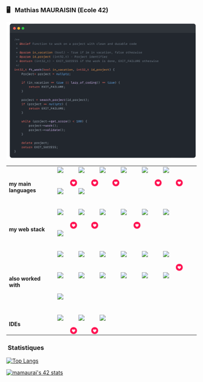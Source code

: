 ### :desktop_computer: &nbsp; Mathias MAURAISIN (Ecole 42)

![snap](images/Snap_dark.png?raw=true)



    
<!-- [![My Skills](https://skillicons.dev/icons?i=c,cpp,html,css,js,ts,)](https://skillicons.dev) -->



<style>
    td, th {
    border: none!important;
    }
    
    
    
</style>



<div >
    <table>
        <tr>
            <td>
                <b>my main languages</b>
            </td>
            <td style="display: flex;
        flex-direction: row;
        flex-wrap: wrap;
        max-width: 500px;
        gap: 6px;">
                <div style="position: relative;
        width: 50px;
        height: 50px;">
                    <img style="position: absolute;
        width: 20px;
        height: 20px;
        top: 65%;
        left: 65%;" src="images/like.png">
                    <img src="https://skillicons.dev/icons?i=c" />
                </div>
                <div style="position: relative;
        width: 50px;
        height: 50px;">
                    <img style="position: absolute;
        width: 20px;
        height: 20px;
        top: 65%;
        left: 65%;" src="images/like.png">
                    <img src="https://skillicons.dev/icons?i=cpp" />
                </div>
                <div style="position: relative;
        width: 50px;
        height: 50px;">
                    <img style="position: absolute;
        width: 20px;
        height: 20px;
        top: 65%;
        left: 65%;" src="images/like.png">
                    <img src="https://skillicons.dev/icons?i=docker" />
                </div>
                <div style="position: relative;
        width: 50px;
        height: 50px;">
                    <img src="https://skillicons.dev/icons?i=js" />
                </div>
                <div style="position: relative;
        width: 50px;
        height: 50px;">
                    <img style="position: absolute;
        width: 20px;
        height: 20px;
        top: 65%;
        left: 65%;" src="images/like.png">
                    <img src="https://skillicons.dev/icons?i=ts" />
                </div>
                <div style="position: relative;
        width: 50px;
        height: 50px;">
                    <img style="position: absolute;
        width: 20px;
        height: 20px;
        top: 65%;
        left: 65%;" src="images/like.png">
                    <img src="https://skillicons.dev/icons?i=html" />
                </div>
                <div style="position: relative;
        width: 50px;
        height: 50px;">
                    <img src="https://skillicons.dev/icons?i=css" />
                </div>
                <div style="position: relative;
        width: 50px;
        height: 50px;">
                    <img src="https://skillicons.dev/icons?i=md" />
                </div>
            </td> 
        </tr>
        <tr>
            <td>
                <b>my web stack</b>
            </td>
            <td style="display: flex;
        flex-direction: row;
        flex-wrap: wrap;
        max-width: 500px;
        gap: 6px;">
                <div style="position: relative;
        width: 50px;
        height: 50px;">
                    <img style="position: absolute;
        width: 20px;
        height: 20px;
        top: 65%;
        left: 65%;" src="images/like.png">
                    <img src="https://skillicons.dev/icons?i=react" />
                </div>
                <div style="position: relative;
        width: 50px;
        height: 50px;">
                    <img style="position: absolute;
        width: 20px;
        height: 20px;
        top: 65%;
        left: 65%;" src="images/like.png">
                    <img src="https://skillicons.dev/icons?i=nestjs" />
                </div>
                <div style="position: relative;
        width: 50px;
        height: 50px;">
                    <img src="https://skillicons.dev/icons?i=postgres" />
                </div>
                <div style="position: relative;
        width: 50px;
        height: 50px;">
                    <img style="position: absolute;
        width: 20px;
        height: 20px;
        top: 65%;
        left: 65%;" src="images/like.png">
                    <img src="https://skillicons.dev/icons?i=tailwindcss" />
                </div>
                <div style="position: relative;
        width: 50px;
        height: 50px;">
                    <img src="https://skillicons.dev/icons?i=nginx" />
                </div>
                <div style="position: relative;
        width: 50px;
        height: 50px;">
                    <img src="https://skillicons.dev/icons?i=nodejs" />
                </div>
                <div style="position: relative;
        width: 50px;
        height: 50px;">
                    <img src="https://skillicons.dev/icons?i=figma" />
                </div>
            </td> 
        </tr>
        <tr>
            <td>
                <b>also worked with</b>
            </td>
            <td style="display: flex;
        flex-direction: row;
        flex-wrap: wrap;
        max-width: 500px;
        gap: 6px;">
                <div style="position: relative;
        width: 50px;
        height: 50px;">
                    <img src="https://skillicons.dev/icons?i=vite" />
                </div>
                <div style="position: relative;
        width: 50px;
        height: 50px;">
                    <img src="https://skillicons.dev/icons?i=vercel" />
                </div>
                <div style="position: relative;
        width: 50px;
        height: 50px;">
                    <img src="https://skillicons.dev/icons?i=threejs" />
                </div>
                <div style="position: relative;
        width: 50px;
        height: 50px;">
                    <img src="https://skillicons.dev/icons?i=sass" />
                </div>
                <div style="position: relative;
        width: 50px;
        height: 50px;">
                    <img src="https://skillicons.dev/icons?i=redux" />
                </div>
                <div style="position: relative;
        width: 50px;
        height: 50px;">
                    <img style="position: absolute;
        width: 20px;
        height: 20px;
        top: 65%;
        left: 65%;" src="images/like.png">
                    <img src="https://skillicons.dev/icons?i=prisma" />
                </div>
                <div style="position: relative;
        width: 50px;
        height: 50px;">
                    <img src="https://skillicons.dev/icons?i=postman" />
                </div>
                <div style="position: relative;
        width: 50px;
        height: 50px;">
                    <img src="https://skillicons.dev/icons?i=nextjs" />
                </div>
                <div style="position: relative;
        width: 50px;
        height: 50px;">
                    <img src="https://skillicons.dev/icons?i=mysql" />
                </div>
                <div style="position: relative;
        width: 50px;
        height: 50px;">
                    <img src="https://skillicons.dev/icons?i=materialui" />
                </div>
                <div style="position: relative;
        width: 50px;
        height: 50px;">
                    <img src="https://skillicons.dev/icons?i=java" />
                </div>
                <div style="position: relative;
        width: 50px;
        height: 50px;">
                    <img src="https://skillicons.dev/icons?i=php" />
                </div>
                <div style="position: relative;
        width: 50px;
        height: 50px;">
                    <img src="https://skillicons.dev/icons?i=bootstrap" />
                </div>
            </td>  
        </tr>
        <tr>
            <td>
                <b>IDEs</b>
            </td>
            <td style="display: flex;
        flex-direction: row;
        flex-wrap: wrap;
        max-width: 500px;
        gap: 6px;">
                <div style="position: relative;
        width: 50px;
        height: 50px;">
                    <img style="position: absolute;
        width: 20px;
        height: 20px;
        top: 65%;
        left: 65%;" src="images/like.png">
                    <img src="https://skillicons.dev/icons?i=vscode" />
                </div>
                <div style="position: relative;
        width: 50px;
        height: 50px;">
                    <img style="position: absolute;
        width: 20px;
        height: 20px;
        top: 65%;
        left: 65%;" src="images/like.png">
                    <img src="https://skillicons.dev/icons?i=vim" />
                </div>
                <div style="position: relative;
        width: 50px;
        height: 50px;">
                    <img src="https://skillicons.dev/icons?i=idea" />
                </div>
            </td> 
        </tr>
    </table>
</div>

### &nbsp;Statistiques

[![Top Langs](https://github-readme-stats.vercel.app/api/top-langs/?username=mathias-mrsn&layout=compact&bg_color=202020&title_color=f8f8f8&text_color=f8f8f8&icon_color=f8f8f8&border_color=202020)](https://github.com/anuraghazra/github-readme-stats)

[![mamaurai's 42 stats](https://badge42.vercel.app/api/v2/cl1l4qz93000609l4yixitcl4/stats?cursusId=21&coalitionId=45)](https://github.com/JaeSeoKim/badge42)